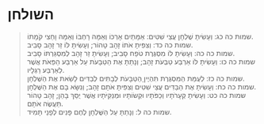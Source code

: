 # השולחן

> שמות כה כג: וְעָשִׂיתָ שֻׁלְחָן עֲצֵי שִׁטִּים:  אַמָּתַיִם אָרְכּוֹ וְאַמָּה רָחְבּוֹ וְאַמָּה וָחֵצִי קֹמָתוֹ.  
> שמות כה כד: וְצִפִּיתָ אֹתוֹ זָהָב טָהוֹר; וְעָשִׂיתָ לּוֹ זֵר זָהָב סָבִיב.  
> שמות כה כה: וְעָשִׂיתָ לּוֹ מִסְגֶּרֶת טֹפַח סָבִיב; וְעָשִׂיתָ זֵר זָהָב לְמִסְגַּרְתּוֹ סָבִיב.  
> שמות כה כו: וְעָשִׂיתָ לּוֹ אַרְבַּע טַבְּעֹת זָהָב; וְנָתַתָּ אֶת הַטַּבָּעֹת עַל אַרְבַּע הַפֵּאֹת אֲשֶׁר לְאַרְבַּע רַגְלָיו.  
> שמות כה כז: לְעֻמַּת הַמִּסְגֶּרֶת תִּהְיֶיןָ הַטַּבָּעֹת לְבָתִּים לְבַדִּים לָשֵׂאת אֶת הַשֻּׁלְחָן.  
> שמות כה כח: וְעָשִׂיתָ אֶת הַבַּדִּים עֲצֵי שִׁטִּים וְצִפִּיתָ אֹתָם זָהָב; וְנִשָּׂא בָם אֶת הַשֻּׁלְחָן.  
> שמות כה כט: וְעָשִׂיתָ קְּעָרֹתָיו וְכַפֹּתָיו וּקְשׂוֹתָיו וּמְנַקִּיֹּתָיו אֲשֶׁר יֻסַּךְ בָּהֵן; זָהָב טָהוֹר תַּעֲשֶׂה אֹתָם.  
> שמות כה ל: וְנָתַתָּ עַל הַשֻּׁלְחָן לֶחֶם פָּנִים לְפָנַי תָּמִיד.   
 

